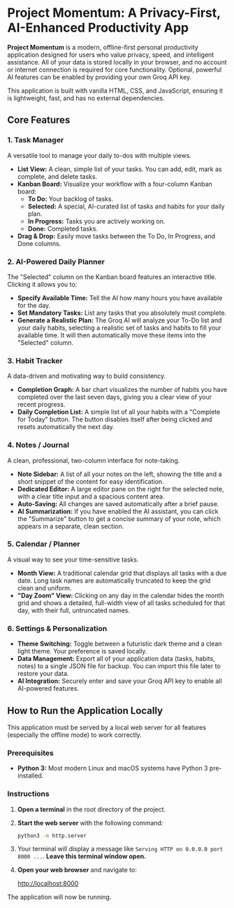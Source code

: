 # Project Momentum: A Privacy-First, AI-Enhanced Productivity App

**Project Momentum** is a modern, offline-first personal productivity application designed for users who value privacy, speed, and intelligent assistance. All of your data is stored locally in your browser, and no account or internet connection is required for core functionality. Optional, powerful AI features can be enabled by providing your own Groq API key.

This application is built with vanilla HTML, CSS, and JavaScript, ensuring it is lightweight, fast, and has no external dependencies.

## Core Features

### 1. Task Manager

A versatile tool to manage your daily to-dos with multiple views.

*   **List View:** A clean, simple list of your tasks. You can add, edit, mark as complete, and delete tasks.
*   **Kanban Board:** Visualize your workflow with a four-column Kanban board:
    *   **To Do:** Your backlog of tasks.
    *   **Selected:** A special, AI-curated list of tasks and habits for your daily plan.
    *   **In Progress:** Tasks you are actively working on.
    *   **Done:** Completed tasks.
*   **Drag & Drop:** Easily move tasks between the To Do, In Progress, and Done columns.

### 2. AI-Powered Daily Planner

The "Selected" column on the Kanban board features an interactive title. Clicking it allows you to:

*   **Specify Available Time:** Tell the AI how many hours you have available for the day.
*   **Set Mandatory Tasks:** List any tasks that you absolutely must complete.
*   **Generate a Realistic Plan:** The Groq AI will analyze your To-Do list and your daily habits, selecting a realistic set of tasks and habits to fill your available time. It will then automatically move these items into the "Selected" column.

### 3. Habit Tracker

A data-driven and motivating way to build consistency.

*   **Completion Graph:** A bar chart visualizes the number of habits you have completed over the last seven days, giving you a clear view of your recent progress.
*   **Daily Completion List:** A simple list of all your habits with a "Complete for Today" button. The button disables itself after being clicked and resets automatically the next day.

### 4. Notes / Journal

A clean, professional, two-column interface for note-taking.

*   **Note Sidebar:** A list of all your notes on the left, showing the title and a short snippet of the content for easy identification.
*   **Dedicated Editor:** A large editor pane on the right for the selected note, with a clear title input and a spacious content area.
*   **Auto-Saving:** All changes are saved automatically after a brief pause.
*   **AI Summarization:** If you have enabled the AI assistant, you can click the "Summarize" button to get a concise summary of your note, which appears in a separate, clean section.

### 5. Calendar / Planner

A visual way to see your time-sensitive tasks.

*   **Month View:** A traditional calendar grid that displays all tasks with a due date. Long task names are automatically truncated to keep the grid clean and uniform.
*   **"Day Zoom" View:** Clicking on any day in the calendar hides the month grid and shows a detailed, full-width view of all tasks scheduled for that day, with their full, untruncated names.

### 6. Settings & Personalization

*   **Theme Switching:** Toggle between a futuristic dark theme and a clean light theme. Your preference is saved locally.
*   **Data Management:** Export all of your application data (tasks, habits, notes) to a single JSON file for backup. You can import this file later to restore your data.
*   **AI Integration:** Securely enter and save your Groq API key to enable all AI-powered features.

## How to Run the Application Locally

This application must be served by a local web server for all features (especially the offline mode) to work correctly.

### Prerequisites

*   **Python 3:** Most modern Linux and macOS systems have Python 3 pre-installed.

### Instructions

1.  **Open a terminal** in the root directory of the project.

2.  **Start the web server** with the following command:

    ```bash
    python3 -m http.server
    ```

3.  Your terminal will display a message like `Serving HTTP on 0.0.0.0 port 8000 ...`. **Leave this terminal window open.**

4.  **Open your web browser** and navigate to:

    [http://localhost:8000](http://localhost:8000)

The application will now be running.
